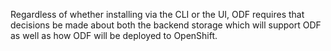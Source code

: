 Regardless of whether installing via the CLI or the UI, ODF requires that decisions be made about both the backend storage which will support ODF as well as how ODF will be deployed to OpenShift.
